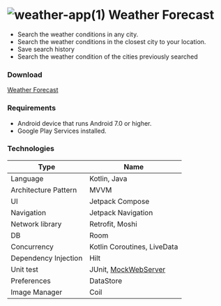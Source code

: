 # ![weather-app(1)](https://github.com/rmh-avatar/Weather-Forecast-Compose/assets/57994752/bf4f8b38-9779-46b9-b932-7ac6f20d18d2) Weather Forecast
- Search the weather conditions in any city.
- Search the weather conditions in the closest city to your location.
- Save search history
- Search the weather condition of the cities previously searched

### Download
[Weather Forecast](https://drive.google.com/file/d/1yy4lQLGKrj2rBR8cZ_3WkbWjqZCMPvLZ/view?usp=sharing)

### Requirements
- Android device that runs Android 7.0 or higher.
- Google Play Services installed.

### Technologies
| Type          | Name          |
| ------------- | ------------- |
| Language  | Kotlin, Java  |
| Architecture Pattern | MVVM  |
| UI | Jetpack Compose |
| Navigation | Jetpack Navigation |
| Network library | Retrofit, Moshi |
| DB | Room |
| Concurrency | Kotlin Coroutines, LiveData |
| Dependency Injection | Hilt |
| Unit test | JUnit, [MockWebServer](https://github.com/square/okhttp/tree/master/mockwebserver)
| Preferences | DataStore |
| Image Manager | Coil |
